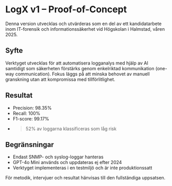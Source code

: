 # LogX v1 – Proof-of-Concept

Denna version utvecklas och utvärderas som en del av ett kandidatarbete inom IT-forensik och informationssäkerhet vid Högskolan i Halmstad, våren 2025.

## Syfte

Verktyget utvecklas för att automatisera logganalys med hjälp av AI samtidigt som säkerheten förstärks genom enkelriktad kommunikation (one-way communication). Fokus läggs på att minska behovet av manuell granskning utan att kompromissa med tillförlitlighet.

## Resultat

- Precision: 98.35%
- Recall: 100%
- F1-score: 99.17%
- >52% av loggarna klassificeras som låg risk

## Begränsningar

- Endast SNMP- och syslog-loggar hanteras
- GPT-4o Mini används och uppdateras ej efter 2024
- Verktyget implementeras i en testmiljö och är inte produktionssatt

För metodik, intervjuer och resultat hänvisas till den fullständiga uppsatsen.
